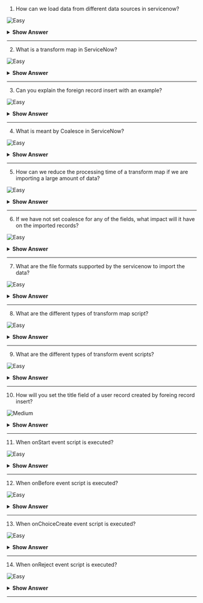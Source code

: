 1. How can we load data from different data sources in servicenow?

![Easy](https://github.com/revaturelabs/interviewquestions/blob/dev/ComplexityTags/simple%20(2).svg)

<details><summary><b> Show Answer</b></summary>
  
<blockquote>
  
We can use the import set tool to import the data from different data sources and then, via the use of transform maps, map that data into ServiceNow tables.

</blockquote>
  
</details>

---

2. What is a transform map in ServiceNow?

![Easy](https://github.com/revaturelabs/interviewquestions/blob/dev/ComplexityTags/simple%20(2).svg)

<details><summary><b> Show Answer</b></summary>
  
<blockquote>
  
A transform map determines the relationships between fields displaying in an import set table and fields in an existing ServiceNow table, such as the Incidents or Users table.

</blockquote>
  
</details>

---

3. Can you explain the foreign record insert with an example?

![Easy](https://github.com/revaturelabs/interviewquestions/blob/dev/ComplexityTags/simple%20(2).svg)

<details><summary><b> Show Answer</b></summary>
  
<blockquote>
  
When an import makes any modification to the table that is not the target table for that particular import, then a foreign record insert happens. As an example, if you are loading data into an incident table and in the caller field you enter a user who is not present in your user table, then after you import the data, ServiceNow will create a new user if you set the choice action as create. In this scenario, the import of incident records made a change in the user table, which is not the target table for that import.

</blockquote>
  
</details>

---

4. What is meant by Coalesce in ServiceNow?

![Easy](https://github.com/revaturelabs/interviewquestions/blob/dev/ComplexityTags/simple%20(2).svg)

<details><summary><b> Show Answer</b></summary>
  
<blockquote>
  
Coalesce is a property of a field that we use in transform map field mapping. The field for which we have set the coalesce true will act as a unique key. If any field from the existing records is matched with the coalesce field, then that record is updated; if no field from the existing records is matched with the coalesce field, then a new record is created.

</blockquote>
  
</details>

---

5. How can we reduce the processing time of a transform map if we are importing a large amount of data?

![Easy](https://github.com/revaturelabs/interviewquestions/blob/dev/ComplexityTags/simple%20(2).svg)

<details><summary><b> Show Answer</b></summary>
  
<blockquote>
  
If we are importing the large amount of data then to reduce the processing time we can split the incoming data into multiple import sets and we can transform the import sets concurrently. 

</blockquote>
  
</details>

---

6. If we have not set coalesce for any of the fields, what impact will it have on the imported records?

![Easy](https://github.com/revaturelabs/interviewquestions/blob/dev/ComplexityTags/simple%20(2).svg)

<details><summary><b> Show Answer</b></summary>
  
<blockquote>
  
If no coalesce is defined, all the imported rows will be treated as new records. This may result in duplicate records in the target table.

</blockquote>
  
</details>

---

7. What are the file formats supported by the servicenow to import the data?

![Easy](https://github.com/revaturelabs/interviewquestions/blob/dev/ComplexityTags/simple%20(2).svg)

<details><summary><b> Show Answer</b></summary>
  
<blockquote>

ServiceNow supports CSV, Excel, XML, and JSON file formats.

</blockquote>
  
</details>

---

8. What are the different types of transform map script? 

![Easy](https://github.com/revaturelabs/interviewquestions/blob/dev/ComplexityTags/simple%20(2).svg)

<details><summary><b> Show Answer</b></summary>
  
<blockquote>

There are a total of 3 types of transform map scripts. Explicit, Field Map Script, and Trasformation Event Script.

</blockquote>
  
</details>

---

9. What are the different types of transform event scripts? 

![Easy](https://github.com/revaturelabs/interviewquestions/blob/dev/ComplexityTags/simple%20(2).svg)

<details><summary><b> Show Answer</b></summary>
  
<blockquote>

In the transform event script we have 6 types. onStart, onComplete, onBefore, onForeignInsert, onChoiceCreate, and onReject.

</blockquote>
  
</details>

---

10. How will you set the title field of a user record created by foreing record insert?

![Medium](https://github.com/revaturelabs/interviewquestions/blob/dev/ComplexityTags/Medium%20(2).svg)

<details><summary><b> Show Answer</b></summary>
  
<blockquote>

By using the onForeignInsert type in the transform event script, we can trigger an event and pass the source object with a user name to that event. Then we can link a script action to that event. So whenever the event is triggered, the script action will execute and, by fetching the parameters from the event, we can identify the record and set its field values.

</blockquote>
  
</details>

---

11. When onStart event script is executed? 

![Easy](https://github.com/revaturelabs/interviewquestions/blob/dev/ComplexityTags/simple%20(2).svg)

<details><summary><b> Show Answer</b></summary>
  
<blockquote>

The onStart event script is processed at the start of an import run, before any data rows are read.

</blockquote>
  
</details>

---

12. When onBefore event script is executed? 

![Easy](https://github.com/revaturelabs/interviewquestions/blob/dev/ComplexityTags/simple%20(2).svg)

<details><summary><b> Show Answer</b></summary>
  
<blockquote>

The onBefore event script is processed at the start of a row transformation, before the source row is transformed into the target row.

</blockquote>
  
</details>

---

13. When onChoiceCreate event script is executed? 

![Easy](https://github.com/revaturelabs/interviewquestions/blob/dev/ComplexityTags/simple%20(2).svg)

<details><summary><b> Show Answer</b></summary>
  
<blockquote>

The onChoiceCreate event script is processed at the start of a choice value creation, before the new choice value is created.

</blockquote>
  
</details>

---

14. When onReject event script is executed? 

![Easy](https://github.com/revaturelabs/interviewquestions/blob/dev/ComplexityTags/simple%20(2).svg)

<details><summary><b> Show Answer</b></summary>
  
<blockquote>

The onReject event script is processed during the occurrence of a foreign record or choice creation, and the foreign record or choice is rejected ,the entire transformation row is not saved.

</blockquote>
  
</details>

---